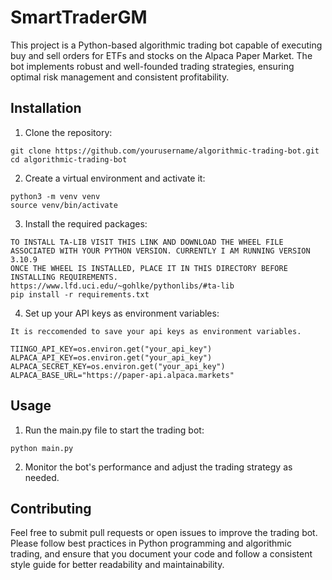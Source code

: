 # SmartTraderGM

This project is a Python-based algorithmic trading bot capable of executing buy and sell orders for ETFs and stocks on the Alpaca Paper Market. The bot implements robust and well-founded trading strategies, ensuring optimal risk management and consistent profitability.

## Installation

1. Clone the repository:

```
git clone https://github.com/yourusername/algorithmic-trading-bot.git
cd algorithmic-trading-bot
```

2. Create a virtual environment and activate it:

```
python3 -m venv venv
source venv/bin/activate
```

3. Install the required packages:

```
TO INSTALL TA-LIB VISIT THIS LINK AND DOWNLOAD THE WHEEL FILE ASSOCIATED WITH YOUR PYTHON VERSION. CURRENTLY I AM RUNNING VERSION 3.10.9
ONCE THE WHEEL IS INSTALLED, PLACE IT IN THIS DIRECTORY BEFORE INSTALLING REQUIREMENTS. 
https://www.lfd.uci.edu/~gohlke/pythonlibs/#ta-lib
pip install -r requirements.txt
```

4. Set up your API keys as environment variables:

```
It is reccomended to save your api keys as environment variables. 

TIINGO_API_KEY=os.environ.get("your_api_key")
ALPACA_API_KEY=os.environ.get("your_api_key")
ALPACA_SECRET_KEY=os.environ.get("your_api_key")
ALPACA_BASE_URL="https://paper-api.alpaca.markets"
```

## Usage

1. Run the main.py file to start the trading bot:

```
python main.py
```

2. Monitor the bot's performance and adjust the trading strategy as needed.


## Contributing

Feel free to submit pull requests or open issues to improve the trading bot. Please follow best practices in Python programming and algorithmic trading, and ensure that you document your code and follow a consistent style guide for better readability and maintainability.
